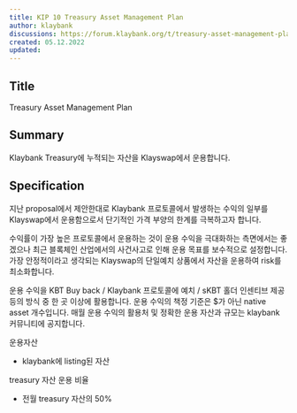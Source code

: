```yaml
---
title: KIP 10 Treasury Asset Management Plan
author: klaybank
discussions: https://forum.klaybank.org/t/treasury-asset-management-plan/38
created: 05.12.2022
updated: 
---
```


## Title

Treasury Asset Management Plan

## Summary

Klaybank Treasury에 누적되는 자산을 Klayswap에서 운용합니다.

## Specification

지난 proposal에서 제안한대로 Klaybank 프로토콜에서 발생하는 수익의 일부를 Klayswap에서 운용함으로서 단기적인 가격 부양의 한계를 극복하고자 합니다.

수익률이 가장 높은 프로토콜에서 운용하는 것이 운용 수익을 극대화하는 측면에서는 좋겠으나 최근 블록체인 산업에서의 사건사고로 인해 운용 목표를 보수적으로 설정합니다. 가장 안정적이라고 생각되는 Klayswap의 단일예치 상품에서 자산을 운용하여 risk를 최소화합니다.

운용 수익을 KBT Buy back / Klaybank 프로토콜에 예치 / sKBT 홀더 인센티브 제공 등의 방식 중 한 곳 이상에 활용합니다. 운용 수익의 책정 기준은 $가 아닌 native asset 개수입니다. 매월 운용 수익의 활용처 및 정확한 운용 자산과 규모는 klaybank 커뮤니티에 공지합니다.

운용자산
- klaybank에 listing된 자산

treasury 자산 운용 비율
- 전월 treasury 자산의 50%